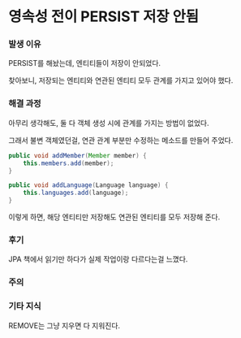 # 영속성 전이 PERSIST 저장 안됨

### 발생 이유

PERSIST를 해놨는데, 엔티티들이 저장이 안되었다.

찾아보니, 저장되는 엔티티와 연관된 엔티티 모두 관계를 가지고 있어야 했다.

### 해결 과정

아무리 생각해도, 둘 다 객체 생성 시에 관계를 가지는 방법이 없었다.

그래서 불변 객체였던걸, 연관 관계 부분만 수정하는 메소드를 만들어 주었다.

``` java
public void addMember(Member member) {
    this.members.add(member);
}

public void addLanguage(Language language) {
    this.languages.add(language);
}
```

이렇게 하면, 해당 엔티티만 저장해도 연관된 엔티티를 모두 저장해 준다.

### 후기

JPA 책에서 읽기만 하다가 실제 작업이랑 다르다는걸 느꼈다.

### 주의

### 기타 지식

REMOVE는 그냥 지우면 다 지워진다.
